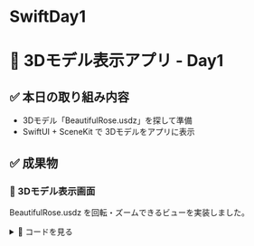 # SwiftDay1

# 🌹 3Dモデル表示アプリ - Day1

## ✅ 本日の取り組み内容
- 3Dモデル「BeautifulRose.usdz」を探して準備
- SwiftUI + SceneKit で 3Dモデルをアプリに表示

## ✅ 成果物

### 📱 3Dモデル表示画面

BeautifulRose.usdz を回転・ズームできるビューを実装しました。

<details>
<summary>📄 コードを見る</summary>

#### ContentView.swift

```swift
import SwiftUI
import SceneKit

struct ContentView: View {
    var body: some View {
        SceneView(
            scene: SCNScene(named: "BeautifulRose.usdz"),
            options: [.autoenablesDefaultLighting, .allowsCameraControl]
        )
    }
}
```
```
import SwiftUI

@main
struct ModelViewerApp: App {
    var body: some Scene {
        WindowGroup {
            ContentView()
        }
    }
}

```
